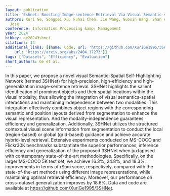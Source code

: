 ```yaml
---
layout: publication
title: '3shnet: Boosting Image-sentence Retrieval Via Visual Semantic-spatial Self-highlighting'
authors: Xuri Ge, Songpei Xu, Fuhai Chen, Jie Wang, Guoxin Wang, Shan An, Joemon M.
  Jose
conference: Information Processing &amp; Management
year: 2024
bibkey: ge20243shnet
citations: 14
additional_links: [{name: Code, url: 'https://github.com/XuriGe1995/3SHNet'}, {name: Paper,
    url: 'https://arxiv.org/abs/2404.17273'}]
tags: ["Datasets", "Efficiency", "Evaluation"]
short_authors: Ge et al.
---
```

In this paper, we propose a novel visual Semantic-Spatial Self-Highlighting
Network (termed 3SHNet) for high-precision, high-efficiency and
high-generalization image-sentence retrieval. 3SHNet highlights the salient
identification of prominent objects and their spatial locations within the
visual modality, thus allowing the integration of visual semantics-spatial
interactions and maintaining independence between two modalities. This
integration effectively combines object regions with the corresponding semantic
and position layouts derived from segmentation to enhance the visual
representation. And the modality-independence guarantees efficiency and
generalization. Additionally, 3SHNet utilizes the structured contextual visual
scene information from segmentation to conduct the local (region-based) or
global (grid-based) guidance and achieve accurate hybrid-level retrieval.
Extensive experiments conducted on MS-COCO and Flickr30K benchmarks
substantiate the superior performances, inference efficiency and generalization
of the proposed 3SHNet when juxtaposed with contemporary state-of-the-art
methodologies. Specifically, on the larger MS-COCO 5K test set, we achieve
16.3%, 24.8%, and 18.3% improvements in terms of rSum score, respectively,
compared with the state-of-the-art methods using different image
representations, while maintaining optimal retrieval efficiency. Moreover, our
performance on cross-dataset generalization improves by 18.6%. Data and code
are available at https://github.com/XuriGe1995/3SHNet.